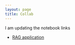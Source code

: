 ```yaml
---
layout: page
title: Collab
---
```


I am updating the notebook links

- [RAG application](mailto:vipulmaheshwari.deogarh@gmail.com)
